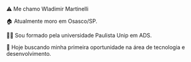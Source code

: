 ⚠️ Me chamo Wladimir Martinelli

🏠 Atualmente  moro em Osasco/SP.

👨‍🎓 Sou formado pela universidade  Paulista Unip em ADS.

📌 Hoje buscando minha primeira oportunidade na área de tecnologia e desenvolvimento.
